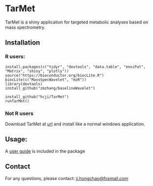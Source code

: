 # TarMet
TarMet is a shiny application for targeted metabolic analyses based on mass spectrometry.

## Installation  

### R users:

	install.packages(c("tidyr", "devtools", "data.table", "enviPat", "Matrix", "shiny", "plotly"))
	source("https://bioconductor.org/biocLite.R")
    biocLite(c("MassSpecWavelet", "mzR"))
	library(devtools)
	install_github("zmzhang/baselineWavelet")

	install_github("hcji/TarMet")
	runTarMet()
	
### Not R users
Download TarMet at [url](https://www.researchgate.net/profile/Hongchao_Ji/publication/322061960_Setup_file_of_TarMet_software/data/5a41a79f0f7e9ba868a19a58/setup-TarMet.7z) and install like a normal windows application.

## Usage:
  A [user guide](https://github.com/hcji/TarMet/blob/master/inst/TarMet.pdf) is included in the package	

## Contact
  For any questions, please contact:  ji.hongchao@foxmail.com